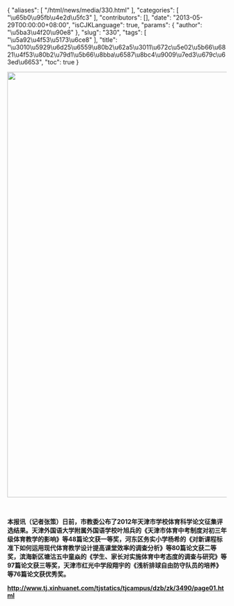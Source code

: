 {
    "aliases": [
        "/html/news/media/330.html"
    ],
    "categories": [
        "\u65b0\u95fb\u4e2d\u5fc3"
    ],
    "contributors": [],
    "date": "2013-05-29T00:00:00+08:00",
    "isCJKLanguage": true,
    "params": {
        "author": "\u5ba3\u4f20\u90e8"
    },
    "slug": "330",
    "tags": [
        "\u5a92\u4f53\u5173\u6ce8"
    ],
    "title": "\u3010\u5929\u6d25\u6559\u80b2\u62a5\u3011\u672c\u5e02\u5b66\u6821\u4f53\u80b2\u79d1\u5b66\u8bba\u6587\u8bc4\u9009\u7ed3\u679c\u63ed\u6653",
    "toc": true
}

<img
    src="https://cdn.tfls.online/mirror/full/f9dea057fea75fc3faf4ed4132f14dfb426daae2.jpg"
    style="display:block;margin-left:auto;margin-right:auto;"
    decoding="async"
    fetchpriority="auto"
    loading="lazy"
    height="974"
    width="600"
/>

 

**本报讯（记者张策）日前，市教委公布了2012年天津市学校体育科学论文征集评选结果。天津外国语大学附属外国语学校叶旭兵的《天津市体育中考制度对初三年级体育教学的影响》等48篇论文获一等奖，河东区务实小学杨希的《对新课程标准下如何运用现代体育教学设计提高课堂效率的调查分析》等80篇论文获二等奖，滨海新区塘沽五中童焱的《学生、家长对实施体育中考态度的调查与研究》等97篇论文获三等奖，天津市红光中学段翔宇的《浅析排球自由防守队员的培养》等76篇论文获优秀奖。**

**http://www.tj.xinhuanet.com/tjstatics/tjcampus/dzb/zk/3490/page01.html**

 

